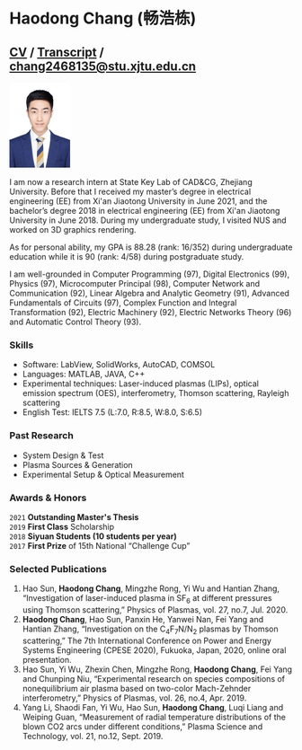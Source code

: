 # Haodong Chang (畅浩栋)  


## **[CV](/CV.pdf)** / **[Transcript](/成绩单.pdf)** / **chang2468135@stu.xjtu.edu.cn**   

![Image](/照片白底.png)

I am now a research intern at State Key Lab of CAD&CG, Zhejiang University. Before that I received my master’s degree in electrical engineering (EE) from Xi'an Jiaotong University in June 2021, and the bachelor’s degree 2018 in electrical engineering (EE) from Xi'an Jiaotong University in June 2018. During my undergraduate study, I visited NUS and worked on 3D graphics rendering.

As for personal ability, my GPA is 88.28 (rank: 16/352) during undergraduate education while it is 90 (rank: 4/58) during postgraduate study. 

I am well-grounded in Computer Programming (97), Digital Electronics (99), Physics (97), Microcomputer Principal (98), Computer Network and Communication (92), Linear Algebra and Analytic Geometry (91), Advanced Fundamentals of Circuits (97), Complex Function and Integral Transformation (92), Electric Machinery (92), Electric Networks Theory (96) and Automatic Control Theory (93). 

### Skills

- Software: LabView, SolidWorks, AutoCAD, COMSOL
- Languages: MATLAB, JAVA, C++
- Experimental techniques: Laser-induced plasmas (LIPs), optical emission spectrum (OES), 
                           interferometry, Thomson scattering, Rayleigh scattering
- English Test: IELTS 7.5 (L:7.0, R:8.5, W:8.0, S:6.5)

### Past Research

- System Design & Test
- Plasma Sources & Generation
- Experimental Setup & Optical Measurement

### Awards & Honors

  `2021` **Outstanding Master's Thesis**   
  `2019` **First Class** Scholarship  
  `2018` **Siyuan Students (10 students per year)**  
  `2017` **First Prize** of 15th National “Challenge Cup”
  
### Selected Publications

1. Hao Sun, **Haodong Chang**, Mingzhe Rong, Yi Wu and Hantian Zhang, “Investigation of laser-induced plasma in SF<sub>6</sub> at different pressures using Thomson scattering,” Physics of Plasmas, vol. 27, no.7, Jul. 2020.
2. **Haodong Chang**, Hao Sun, Panxin He, Yanwei Nan, Fei Yang and Hantian Zhang, “Investigation on the C<sub>4</sub>F<sub>7</sub>N/N<sub>2</sub> plasmas by Thomson scattering,” The 7th International Conference on Power and Energy Systems Engineering (CPESE 2020), Fukuoka, Japan, 2020, online oral presentation.
3. Hao Sun, Yi Wu, Zhexin Chen, Mingzhe Rong, **Haodong Chang**, Fei Yang and Chunping Niu, “Experimental research on species compositions of nonequilibrium air plasma based on two-color Mach-Zehnder interferometry,” Physics of Plasmas, vol. 26, no.4, Apr. 2019.
4. Yang Li, Shaodi Fan, Yi Wu, Hao Sun, **Haodong Chang**, Luqi Liang and Weiping Guan, “Measurement of radial temperature distributions of the blown CO2 arcs under different conditions,” Plasma Science and Technology, vol. 21, no.12, Sept. 2019.


